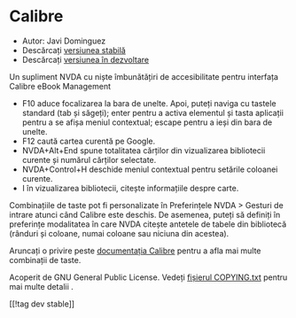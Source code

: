 # Calibre #
  
* Autor: Javi Dominguez
* Descărcați [versiunea stabilă][1]
* Descărcați [versiunea în dezvoltare][2]
  
 Un supliment NVDA cu niște îmbunătățiri de accesibilitate pentru interfața Calibre eBook Management

* F10 aduce focalizarea la bara de unelte. Apoi, puteți naviga cu tastele standard (tab și săgeți); enter pentru a activa elementul și tasta aplicații pentru a se afișa meniul contextual; escape pentru a ieși din bara de unelte.
* F12 caută cartea curentă pe Google.
* NVDA+Alt+End spune totalitatea cărților din vizualizarea bibliotecii curente și numărul cărților selectate.
* NVDA+Control+H deschide meniul contextual pentru setările coloanei curente.
* I în vizualizarea bibliotecii, citește informațiile despre carte.
 
Combinațiile de taste pot fi personalizate în Preferințele NVDA > Gesturi de intrare atunci când Calibre este deschis. De asemenea, puteți să definiți în preferințe modalitatea în care NVDA citește antetele de tabele din bibliotecă (rânduri și coloane, numai coloane sau niciuna din acestea).
 
 Aruncați o privire peste [documentația Calibre][3] pentru a afla mai multe combinații de taste.
 
  
 Acoperit de GNU General Public License. Vedeți [fișierul COPYING.txt][4] pentru mai multe detalii  .
    
[[!tag dev stable]]

[1]: https://addons.nvda-project.org/files/get.php?file=cae

[2]: https://addons.nvda-project.org/files/get.php?file=cae-dev

[3]: https://manual.calibre-ebook.com/gui.html

[4]: https://github.com/javidominguez/Calibre/blob/master/COPYING.txt

